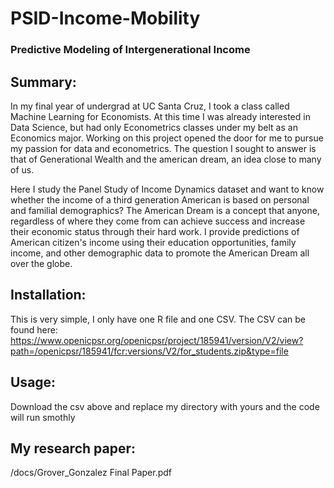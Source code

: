# PSID-Income-Mobility
### Predictive Modeling of Intergenerational Income

## Summary:
In my final year of undergrad at UC Santa Cruz, I took a class called Machine Learning for Economists. At this time I was already interested in Data Science, but had only Econometrics classes under my belt as an Economics major. Working on this project opened the door for me to pursue my passion for data and econometrics. The question I sought to answer is that of Generational Wealth and the american dream, an idea close to many of us.

Here I study the Panel Study of Income Dynamics dataset and want to know whether the income of a third generation American is based on personal and familial demographics? The American Dream is a concept that anyone, regardless of where they come from can achieve success and increase their economic status through their hard work. I provide predictions of American citizen's income using their education opportunities, family income, and other demographic data to promote the American Dream all over the globe.

## Installation:
This is very simple, I only have one R file and one CSV. The CSV can be found here:
https://www.openicpsr.org/openicpsr/project/185941/version/V2/view?path=/openicpsr/185941/fcr:versions/V2/for_students.zip&type=file

## Usage: 
Download the csv above and replace my directory with yours
and the code will run smothly


## My research paper: 
/docs/Grover_Gonzalez Final Paper.pdf
